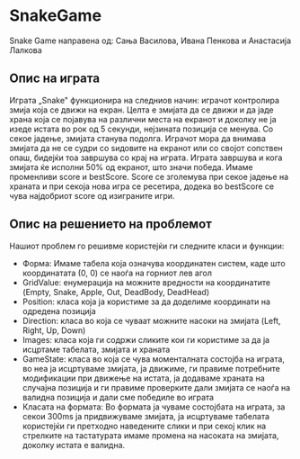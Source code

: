 # SnakeGame
Snake Game направена од: Сања Василова, Ивана Пенкова и Анастасија Лалкова

## Опис на играта

Играта „Snake" функционира на следниов начин: играчот контролира змија која се движи на екран. Целта е змијата да се движи и да јаде храна која се појавува на различни места на екранот и доколку не ја изеде истата во рок од 5 секунди, нејзината позиција се менува. Со секое јадење, змијата станува подолга. Играчот мора да внимава змијата да не се судри со ѕидовите на екранот или со својот сопствен опаш, бидејќи тоа завршува со крај на играта. Играта завршува и кога змијата ќе исполни 50% од екранот, што значи победа. Имаме променливи score и bestScore. Score се зголемува при секое јадење на храната и при секоја нова игра се ресетира, додека во bestScore се чува најдобриот score од изиграните игри.


## Опис на решението на проблемот

Нашиот проблем го решивме користејќи ги следните класи и функции:
- Форма: Имаме табела која означува координатен систем, каде што координатата (0, 0) се наоѓа на горниот лев агол
- GridValue: енумерација на можните вредности на координатите (Empty, Snake, Apple, Out, DeadBody, DeadHead)
- Position: класа која ја користиме за да доделиме координати на одредена позиција
- Direction: класа во која се чуваат можните насоки на змијата (Left, Right, Up, Down)
- Images: класа која ги содржи сликите кои ги користиме за да ја исцртаме табелата, змијата и храната
- GameState: класа во која се чува моменталната состојба на играта, во неа ја исцртуваме змијата, ја движиме, ги правиме потребните модификации при движење на истата, ја додаваме храната на случајна позиција и ги правиме проверките дали змијата се наоѓа на валидна позиција и дали сме победиле во играта
- Класата на формата: Во формата ја чуваме состојбата на играта, за секои 300ms ја придвижуваме змијата, ја исцртуваме табелата користејќи ги претходно наведените слики и при секој клик на стрелките на тастатурата имаме промена на насоката на змијата, доколку истата е валидна.